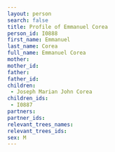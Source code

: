 ```yaml
---
layout: person
search: false
title: Profile of Emmanuel Corea
person_id: I0888
first_name: Emmanuel
last_name: Corea
full_name: Emmanuel Corea
mother: 
mother_id: 
father: 
father_id: 
children:
 - Joseph Marian John Corea
children_ids:
 - I0887
partners:
partner_ids:
relevant_trees_names:
relevant_trees_ids:
sex: M
---
```


